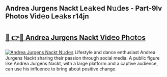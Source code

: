 ## Andrea Jurgens Nackt Le𝚊k𝚎d N𝚞𝚍es - Part-9lv Photos Vid𝚎o Le𝚊ks r14jn

# <h2><a href="http://fb8o32.evod.top/?m=Andrea+Jurgens+Nackt">🔗 👉🔴 Andrea Jurgens Nackt Vid𝚎o Ph𝚘t𝚘s</a></h2>

[![Andrea Jurgens Nackt N𝚞d𝚎s](https://i.imgur.com/8V9OHl7.gif)](http://fb8o32.evod.top/?m=Andrea+Jurgens+Nackt)
Lifestyle and dance enthusiast Andrea Jurgens Nackt sharing their passion through social media. A public figure like Andrea Jurgens Nackt, with a large platform and a captive audience, can use his influence to bring about positive change. 
